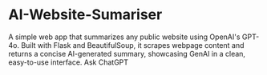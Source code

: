 # AI-Website-Sumariser
A simple web app that summarizes any public website using OpenAI's GPT-4o. Built with Flask and BeautifulSoup, it scrapes webpage content and returns a concise AI-generated summary, showcasing GenAI in a clean, easy-to-use interface.          Ask ChatGPT
